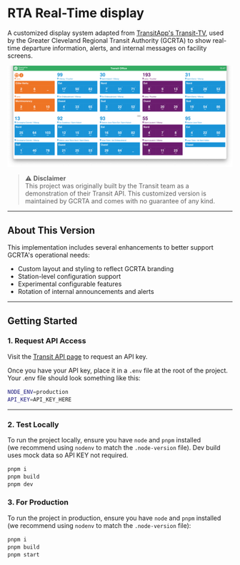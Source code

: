 # RTA Real-Time display

A customized display system adapted from [TransitApp's Transit-TV](https://github.com/TransitApp/Transit-TV), used by the Greater Cleveland Regional Transit Authority (GCRTA) to show real-time departure information, alerts, and internal messages on facility screens.

![Transit-TV Screenshot](./screenshot.png)

> ⚠️ **Disclaimer**  
> This project was originally built by the Transit team as a demonstration of their Transit API. This customized version is maintained by GCRTA and comes with no guarantee of any kind.

---

## About This Version

This implementation includes several enhancements to better support GCRTA's operational needs:

- Custom layout and styling to reflect GCRTA branding
- Station-level configuration support
- Experimental configurable features
- Rotation of internal announcements and alerts

---

## Getting Started

### 1. Request API Access

Visit the [Transit API page](https://transitapp.com/apis) to request an API key.


Once you have your API key, place it in a `.env` file at the root of the project. Your .env file should look something like this:

```bash
NODE_ENV=production
API_KEY=API_KEY_HERE
```
---

### 2. Test Locally

To run the project locally, ensure you have `node` and `pnpm` installed  
(we recommend using `nodenv` to match the `.node-version` file). Dev build uses mock data so API KEY not required.

```bash
pnpm i
pnpm build
pnpm dev
```

### 3. For Production

To run the project in production, ensure you have `node` and `pnpm` installed  
(we recommend using `nodenv` to match the `.node-version` file):

```bash
pnpm i
pnpm build
pnpm start
```